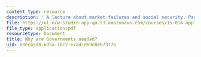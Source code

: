 ```yaml
---
content_type: resource
description: ' A lecture about market failures and social security. Part one of two.'
file: https://ol-ocw-studio-app-qa.s3.amazonaws.com/courses/15-014-applied-macro-and-international-economics-ii-spring-2016/80ecb5d86d5a1bc2e7ade69e8eb73726_MIT15_014S16_L12SocialSecu.pdf
file_type: application/pdf
resourcetype: Document
title: Why are Governments needed?
uid: 80ecb5d8-6d5a-1bc2-e7ad-e69e8eb73726
---
```

